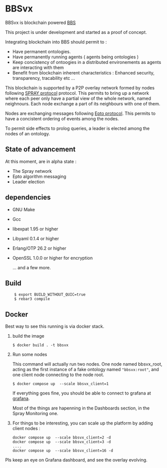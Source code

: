 BBSvx
=====


BBSvx is blockchain powered [BBS](https://github.com/netboz/bbs)

This project is under development and started as a proof of concept.

Integrating blockchain into BBS should permit to :

* Have permanent ontologies.
* Have permanently running agents ( agents being ontologies )
* Keep concistency of ontoogies in a distributed environements as agents are interacting with them
* Benefit from blockchain inherent characteristics : Enhanced security, transparency, tracability etc ...

This blockchain is supported by a P2P overlay network formed by nodes following [SPRAY protocol](https://hal.science/hal-01203363) protocol. This permits to bring up a network where each peer only have a partial view of the whole network, named neighnours. Each node exchange a part of its neighbours with one of them.

Nodes are exchanging messages following [Epto protocol](https://www.dpss.inesc-id.pt/~mm/papers/2015/middleware_epto.pdf). This permits to have a concistent ordering of events among the nodes.

To permit side effects to prolog queries, a leader is elected among the nodes of an ontology.


State of advancement
--------------------

At this moment, are in alpha state :
  * The Spray network
  * Epto algorithm messaging
  * Leader election

dependencies
------------

* GNU Make
* Gcc
* libexpat 1.95 or higher
* Libyaml 0.1.4 or higher
* Erlang/OTP 26.2 or higher
* OpenSSL 1.0.0 or higher for encryption

  ... and a few more.

Build
-----
```
    $ export BUILD_WITHOUT_QUIC=true
    $ rebar3 compile
```
Docker
------

Best way to see this running is via docker stack.

1) build the image
    ```
    $ docker build . -t bbsvx
    ```
2) Run some nodes

   This command will actually run two nodes. One node named bbsvx_root, acting as the first instance of a fake ontology named `"bbsvx:root"`, and one client node connecting to the node root.

    ```
    $ docker compose up  --scale bbsvx_client=1    
    ```
    
    If everything goes fine, you should be able to connect to grafana at [grafana](http://localhost:3000).

   Most of the things are hapenning in the Dashboards section,  in the Spray Monitoring one.

3) For things to be interesting, you can scale up the platform by adding client nodes :
   ```
   docker compose up  --scale bbsvx_client=2 -d
   docker compose up  --scale bbsvx_client=3 -d
   ....
   docker compose up  --scale bbsvx_client=16 -d
   ```
Pls keep an eye on Grafana dashboard, and see the overlay evolving.

   
